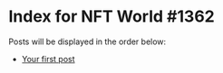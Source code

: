# Index for NFT World #1362
Posts will be displayed in the order below:

- [Your first post](./001-first.md)

